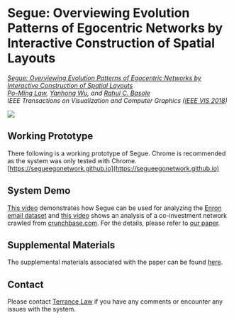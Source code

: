 # Segue: Overviewing Evolution Patterns of Egocentric Networks by Interactive Construction of Spatial Layouts

*[Segue: Overviewing Evolution Patterns of Egocentric Networks by Interactive Construction of Spatial Layouts](https://terrancelaw.github.io/publications/segue_vast18.pdf)  
[Po-Ming Law](https://terrancelaw.github.io), [Yanhong Wu](http://yhwu.me), and [Rahul C. Basole](http://entsci.gatech.edu/basole/)  
IEEE Transactions on Visualization and Computer Graphics ([IEEE VIS 2018](http://ieeevis.org/year/2018/welcome))*

<img src="https://s3.amazonaws.com/github-segue/fig1.png"/>

## Working Prototype

There following is a working prototype of Segue. Chrome is recommended as the system was only tested with Chrome.  
[https://segueegonetwork.github.io](https://segueegonetwork.github.io)

## System Demo

[This video](https://youtu.be/WD7v0_RTSZo) demonstrates how Segue can be used for analyzing the [Enron email dataset](http://www.cs.cmu.edu/~enron/) and [this video](https://youtu.be/icWG0aPiMYw) shows an analysis of a co-investment network crawled from [crunchbase.com](https://www.crunchbase.com). For the details, please refer to [our paper](https://terrancelaw.github.io/publications/segue_vast18.pdf).

## Supplemental Materials

The supplemental materials associated with the paper can be found [here](https://terrancelaw.github.io/publications/segue_supplemental.pdf).

## Contact

Please contact [Terrance Law](https://terrancelaw.github.io) if you have any comments or encounter any issues with the system.